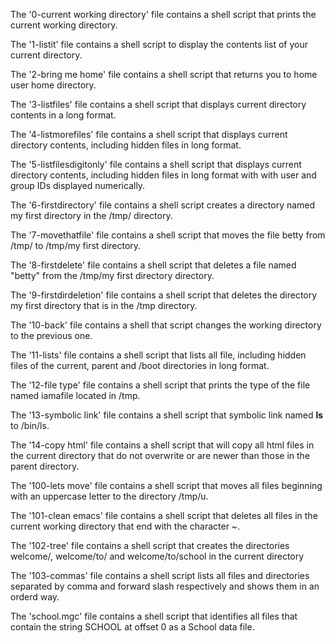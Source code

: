The '0-current working directory' file contains a shell script that prints the current working directory.

The '1-listit' file contains a shell script to display the contents list of your current directory.

The '2-bring me home' file contains a shell script that returns you to home user home directory.

The '3-listfiles' file contains a shell script that displays current directory contents in a long format.

The '4-listmorefiles' file contains a shell script that displays current directory contents, including hidden files in long format.

The '5-listfilesdigitonly' file contains a shell script that displays current directory contents, including hidden files in long format with with user and group IDs displayed numerically.

The '6-firstdirectory' file contains a shell script creates a directory named my first directory in the /tmp/ directory.

The '7-movethatfile' file contains a shell script that moves the file betty from /tmp/ to /tmp/my first directory.

The '8-firstdelete' file contains a shell script that deletes a file named "betty" from the /tmp/my first directory directory.

The '9-firstdirdeletion' file contains a shell script that deletes the directory my first directory that is in the /tmp directory.

The '10-back' file contains a shell that script changes the working directory to the previous one.

The '11-lists' file contains a shell script that lists all file, including hidden files of the current, parent and /boot directories in long format.

The '12-file type' file contains a shell script that prints the type of the file named iamafile located in /tmp.

The '13-symbolic link' file contains a shell script that symbolic link named __ls__ to /bin/ls.

The '14-copy html' file contains a shell script that will copy all html files in the current directory that do not overwrite or are newer than those in the parent directory.

The '100-lets move' file contains a shell script that moves all files beginning with an uppercase letter to the directory /tmp/u.

The '101-clean emacs' file contains a shell script that deletes all files in the current working directory that end with the character ~. 

The '102-tree' file contains a shell script that creates the directories welcome/, welcome/to/ and welcome/to/school in the current directory

The '103-commas' file contains a shell script lists all files and directories separated by comma and forward slash respectively and shows them in an orderd way.

The 'school.mgc' file contains a shell script that identifies all files that contain the string SCHOOL at offset 0 as a School data file. 
